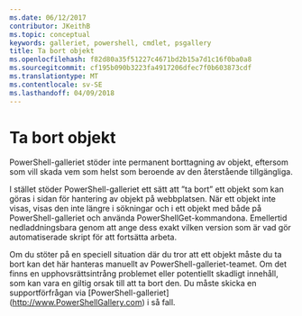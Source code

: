 ```yaml
---
ms.date: 06/12/2017
contributor: JKeithB
ms.topic: conceptual
keywords: galleriet, powershell, cmdlet, psgallery
title: Ta bort objekt
ms.openlocfilehash: f82d80a35f51227c4671bd2b15a7d1c16f0ba0a8
ms.sourcegitcommit: cf195b090b3223fa4917206dfec7f0b603873cdf
ms.translationtype: MT
ms.contentlocale: sv-SE
ms.lasthandoff: 04/09/2018
---
```

# <a name="deleting-items"></a>Ta bort objekt

PowerShell-galleriet stöder inte permanent borttagning av objekt, eftersom som vill skada vem som helst som beroende av den återstående tillgängliga.

I stället stöder PowerShell-galleriet ett sätt att ”ta bort” ett objekt som kan göras i sidan för hantering av objekt på webbplatsen.
När ett objekt inte visas, visas den inte längre i sökningar och i ett objekt med både på PowerShell-galleriet och använda PowerShellGet-kommandona.
Emellertid nedladdningsbara genom att ange dess exakt vilken version som är vad gör automatiserade skript för att fortsätta arbeta.

Om du stöter på en speciell situation där du tror att ett objekt måste du ta bort kan det här hanteras manuellt av PowerShell-galleriet-teamet.
Om det finns en upphovsrättsintrång problemet eller potentiellt skadligt innehåll, som kan vara en giltig orsak till att ta bort den.
Du måste skicka en supportförfrågan via [PowerShell-galleriet] (http://www.PowerShellGallery.com) i så fall.